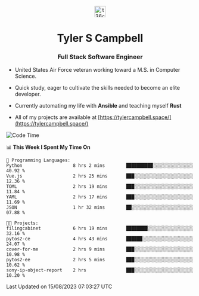 <p align="center">
<a href="https://www.linkedin.com/in/t36campbell" target="blank"><img align="center" src="https://ik.imagekit.io/t36campbell/Portfolio/linkedin.png.original_m8bbGgPh6.png" alt="t36campbell" height="30" width="30" /></a>
</p>
<h1 align="center">Tyler S Campbell</h1>
<h3 align="center">Full Stack Software Engineer</h3>

* United States Air Force veteran working toward a M.S. in Computer Science.

* Quick study, eager to cultivate the skills needed to become an elite developer.

* Currently automating my life with **Ansible** and teaching myself **Rust**

* All of my projects are available at [https://tylercampbell.space/](https://tylercampbell.space/)

<!--START_SECTION:waka-->
![Code Time](http://img.shields.io/badge/Code%20Time-2%2C697%20hrs%2033%20mins-blue)

📊 **This Week I Spent My Time On** 

```text
💬 Programming Languages: 
Python                   8 hrs 2 mins        ██████████░░░░░░░░░░░░░░░   40.92 % 
Vue.js                   2 hrs 25 mins       ███░░░░░░░░░░░░░░░░░░░░░░   12.36 % 
TOML                     2 hrs 19 mins       ███░░░░░░░░░░░░░░░░░░░░░░   11.84 % 
YAML                     2 hrs 17 mins       ███░░░░░░░░░░░░░░░░░░░░░░   11.69 % 
JSON                     1 hr 32 mins        ██░░░░░░░░░░░░░░░░░░░░░░░   07.88 % 

🐱‍💻 Projects: 
filingcabinet            6 hrs 19 mins       ████████░░░░░░░░░░░░░░░░░   32.16 % 
pytos2-ce                4 hrs 43 mins       ██████░░░░░░░░░░░░░░░░░░░   24.07 % 
cover-for-me             2 hrs 9 mins        ███░░░░░░░░░░░░░░░░░░░░░░   10.98 % 
pytos2-ee                2 hrs 5 mins        ███░░░░░░░░░░░░░░░░░░░░░░   10.62 % 
sony-ip-object-report    2 hrs               ███░░░░░░░░░░░░░░░░░░░░░░   10.20 % 
```


 Last Updated on 15/08/2023 07:03:27 UTC
<!--END_SECTION:waka-->
